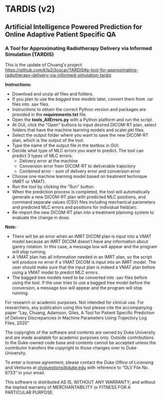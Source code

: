 # TARDIS (v2)
## Artificial Intelligence Powered Prediction for Online Adaptive Patient Specific QA ## 

### A Tool for Approximating Radiotherapy Delivery via Informed Simulation (TARDIS) ###
This is the update of Chuang's project: https://github.com/k1a2i3oscar/TARDIS#a-tool-for-approximating-radiotherapy-delivery-via-informed-simulation-tardis

**Instructions:**

* Download and unzip all files and folders. 
* If you plan to use the _bagged tree models_ later, convert them from .rar files into .sav files. 
* Instructions to obtain the correct Python version and packages are provided in the **requirements.txt** file. 
* Open the **tools_AllErrors.py** with a Python platform and run the script. 
* At GUI, click the "Open" buttons to input desired DICOM-RT plan, select folders that have the machine learning models and scaler.pkl files. 
* Select the output folder where you want to save the new DICOM-RT plan, which is the output of the tool.
* Type the name of the output file in the textbox in GUI.   
* Decide what type of MLC errors you want to predict. The tool can predict 3 types of MLC errors:
  * Delivery error at the machine
  * Conversion error from DICOM-RT to deliverable trajectory
  * Combined error - sum of delivery error and conversion error 
* Choose one machine learning model based on treatment technique (IMRT or VMAT). 
* Run the tool by clicking the "Run" button.  
* When the prediction process is completed, the tool will automatically generate a new DICOM-RT plan with predicted MLC positions, and command separate values (CSV) files including mechanical parameters and predicted MLC errors and positions for individual field/arc.  
* Re-import the new DICOM-RT plan into a treatment planning system to evaluate the change in dose. 

**Note:** 
* There will be an error when an IMRT DICOM plan is input into a VMAT model because an IMRT DICOM doesn’t have any information about gantry rotation. In this case, a message box will appear and the program will stop running. 
* A VMAT plan has all information needed in an IMRT plan, so the script will produce no error if a VMAT DICOM is input into an IMRT model. The user should make sure that the input plan is indeed a VMAT plan before using a VMAT model to predict MLC errors. 
* The bagged tree models need to be converted into .sav files before using the tool. If the user tries to use a bagged tree model before the conversion, a message box will appear and the program will stop running.

For research or academic purposes. Not intended for clinical use. 
For researchers, any publication using this tool please cite the accompanying paper 
“Lay, Chuang, Adamson, Giles, A Tool for Patient Specific Prediction of Delivery Discrepancies in Machine Parameters Using Trajectory Log Files, 2020"

The copyrights of the software and contents are owned by Duke University and are made available for academic purposes only. Outside contributions to the Duke-owned code base and contents cannot be accepted unless the contributor transfers the copyright to those changes over to Duke University.

To enter a license agreement, please contact the Duke Office of Licensing and Ventures at olvquestions@duke.edu with reference to “OLV File No. 6733” in your email.

This software is distributed AS IS, WITHOUT ANY WARRANTY; and without the implied warranty of MERCHANTABILITY or FITNESS FOR A PARTICULAR PURPOSE.

 
